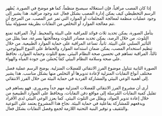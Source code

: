 إذا كان المصب مراقباً، فإن استغلاله سيصبح منظماً، كما هو موضح في الصورة.  يُظهر الرسم التخطيطي كيف يمكن إدارة المصب بشكل فعال عند وجود مراقبة.  هذا يشير إلى وجود عمليات منظمة لمعالجة المخلفات أو الموارد التي تمر عبر المصب.  من المرجح أن  تتم معالجة الموارد أو التخلص من النفايات بطريقة مسؤولة بيئياً.

بتأمل الصورة، يمكن تحديد ثلاث فوائد  للمراقبة على البيئة والمحيط. أولاً، المراقبة  تمنع التلوث.  من خلال الرصد، يمكن تحديد مصادر التلوث ومعالجتها بسرعة، مما يقلل من التأثير السلبي على البيئة. ثانياً، تساعد المراقبة على حماية الموارد الطبيعية.  من خلال تنظيم استخدام المصب،  يمكن ضمان استدامة الموارد والحفاظ على التنوع البيولوجي. ثالثاً، المراقبة تساهم في تحسين صحة  النظام البيئي. بمنع التلوث  وحماية الموارد،  نحافظ على صحة وسلامة  النظام البيئي  كمَا  يُحسّن من جودة  المياه والهواء.

الصورة الثانية تتناول موضوع الفرز الانتقائي للفضلات المنزلية.  يوضح الرسم عملية فصل  مختلف أنواع النفايات المنزلية  لإعادة تدويرها أو التخلص منها بشكل مناسب. هذا يشير إلى أهمية  الوعي البيئي  والمشاركة الفردية في  حماية البيئة من خلال  الفرز الانتقائي.

أرى أن مشروع الفرز الانتقائي للفضلات المنزلية  مهم جداً وضروري.  فهو يساهم في تقليل كمية النفايات  المُرسلة إلى  مواقع دفن النفايات،  ويحافظ على الموارد الطبيعية من خلال إعادة تدوير المواد، ويقلل من  التلوث البيئي.  كما يعزز  الوعي  البيئي لدى  الأفراد  ويدفعهم  للمشاركة  بفاعلية في  حماية البيئة.  نجاح هذا المشروع يعتمد  على التوعية  والتثقيف  و  توفير البنية التحتية اللازمة  لجمع  وفصل  النفايات  بشكل  فعال.